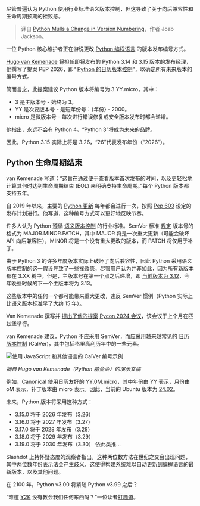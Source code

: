 
<!--
title: Python考虑更改版本编号
cover: https://cdn.thenewstack.io/media/2024/06/c2a2c9f1-nick-hillier-yd5rv8_wzxa-unsplash.jpg
-->

尽管普遍认为 Python 使用行业标准语义版本控制，但这导致了关于向后兼容性和生命周期预期的挫败感。

> 译自 [Python Mulls a Change in Version Numbering](https://thenewstack.io/python-mulls-a-change-in-version-numbering/)，作者 Joab Jackson。

一位 Python 核心维护者正在游说更改 [Python 编程语言](https://thenewstack.io/what-is-python/) 的版本发布编号方式。

[Hugo van Kemenade](https://github.com/hugovk) 将担任即将发布的 Python 3.14 和 3.15 版本的发布经理，他撰写了提案 PEP 2026，即“ [Python 的日历版本控制](https://peps.python.org/pep-2026/)”，以确定所有未来版本的编号方式。

简而言之，此提案建议 Python 版本将编号为 3.YY.micro，其中：

* 3 是主版本号 - 始终为 3。
* YY 是次要版本号 - 是短年份号：{年份} - 2000。
* micro 是微版本号 - 每次进行错误修复或安全版本发布时都会递增。

他指出，永远不会有 Python 4。“Python 3”将成为未来的品牌。

因此，Python 3.15 实际上将是 3.26，“26”代表发布年份（“2026”）。

## Python 生命周期结束

van Kemenade 写道：“这旨在通过便于查看版本首次发布的时间，以及更轻松地计算其何时达到生命周期结束 (EOL) 来明确支持生命周期。”每个 Python 版本都支持五年。

自 2019 年以来，主要的 [Python 更新](https://thenewstack.io/how-python-is-evolving/) 每年都会进行一次，按照 [Pep 603](https://peps.python.org/pep-0693/) 设定的发布计划进行。他写道，这种编号方式可以更好地反映节奏。

许多人认为 Python 遵循 [语义版本控制](https://semver.org/) 的行业标准。SemVer 标准 [规定](https://www.joabj.com/Writing/Tech/Dev/1509-Software-Versioning.html) 版本号的格式为 MAJOR.MINOR.PATCH，其中 MAJOR 将是一次重大更新（可能会破坏 API 向后兼容性），MINOR 将是一个没有重大更改的版本，而 PATCH 将仅用于补丁。

由于 Python 3 的许多年度版本实际上破坏了向后兼容性，因此 Python 采用语义版本控制的这一假设导致了一些挫败感，尽管用户认为并非如此，因为所有新版本都在 3.XX 树中。但是，主版本号在第一个点之后递增，即 [当前版本为 3.12](https://devguide.python.org/versions/)，今年晚些时候的下一个主版本将为 3.13。

这些版本中的任何一个都可能带来重大更改，违反 SemVer 惯例（Python 实际上比语义版本标准早了大约 15 年）。

Van Kemenade 撰写并 [提出了他的提案](https://pyfound.blogspot.com/2024/06/python-language-summit-2024-should-python-adopt-calver.html) [Pycon 2024 会议](https://thenewstack.io/why-python-is-so-slow-and-what-is-being-done-about-it/)，该会议于上个月在匹兹堡举行。

van Kemenade 建议，Python 不应采用 SemVer，而应采用越来越常见的 [日历版本控制](https://calver.org/) (CalVer)，其中包括格里高利历年中的一些元素。

![使用 JavaScript 和其他语言的 CalVer 编号示例](https://cdn.thenewstack.io/media/2024/06/552d4a83-calver-examples.jpg)

*摘自 Hugo van Kemenade（Python 基金会）的演示文稿*

例如，Canonical 使用日历友好的 YY.0M.micro，其中年份由 YY 表示，月份由 oM 表示，补丁版本由 micro 表示。因此，当前的 Ubuntu 版本为 [24.02](https://ubuntu.com/download/server)。

未来，Python 版本将采用这种方式：

* 3.15.0 将于 2026 年发布（3.26）
* 3.16.0 将于 2027 年发布（3.27）
* 3.17.0 将于 2028 年发布（3.28）
* 3.18.0 将于 2029 年发布（3.29）
* 3.19.0 将于 2030 年发布（3.30）
依此类推…

Slashdot 上持怀疑态度的观察者指出，这种两位数方法在世纪之交会出现问题，其中两位数年份表示法会产生歧义，这使得构建系统难以自动更新到编程语言的最新版本，以及其他问题。

在 2100 年，Python v3.00 将紧随 Python v3.99 之后？

“难道 [Y2K](https://thenewstack.io/how-the-y2k-bug-returned-on-jan-1-2020/) 没有教会我们任何东西吗？”一位读者[打趣道](https://developers.slashdot.org/story/24/06/15/0642232/python-language-summit-2024-security-workflows-calendar-versioning-transforms-and-lightning-talks)。
